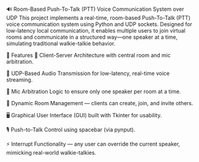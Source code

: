🔊 Room-Based Push-To-Talk (PTT) Voice Communication System over UDP
This project implements a real-time, room-based Push-To-Talk (PTT) voice communication system using Python and UDP sockets. Designed for low-latency local communication, it enables multiple users to join virtual rooms and communicate in a structured way—one speaker at a time, simulating traditional walkie-talkie behavior.

🚀 Features
🔄 Client-Server Architecture with central room and mic arbitration.

📡 UDP-Based Audio Transmission for low-latency, real-time voice streaming.

🧠 Mic Arbitration Logic to ensure only one speaker per room at a time.

👥 Dynamic Room Management — clients can create, join, and invite others.

🖥️ Graphical User Interface (GUI) built with Tkinter for usability.

🎙️ Push-to-Talk Control using spacebar (via pynput).

⚡ Interrupt Functionality — any user can override the current speaker, mimicking real-world walkie-talkies.
